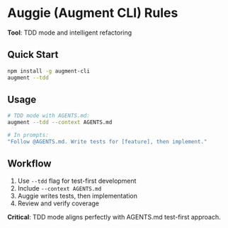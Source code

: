 <!-- AUGGIE:START -->
# Auggie (Augment CLI) Rules

**Tool**: TDD mode and intelligent refactoring

## Quick Start

```bash
npm install -g augment-cli
augment --tdd
```

## Usage

```bash
# TDD mode with AGENTS.md:
augment --tdd --context AGENTS.md

# In prompts:
"Follow @AGENTS.md. Write tests for [feature], then implement."
```

## Workflow

1. Use `--tdd` flag for test-first development
2. Include `--context AGENTS.md`
3. Auggie writes tests, then implementation
4. Review and verify coverage

**Critical**: TDD mode aligns perfectly with AGENTS.md test-first approach.

<!-- AUGGIE:END -->
